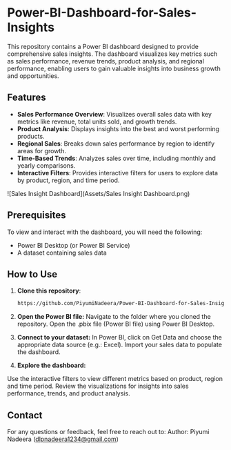 # Power-BI-Dashboard-for-Sales-Insights
This repository contains a Power BI dashboard designed to provide comprehensive sales insights. The dashboard visualizes key metrics such as sales performance, revenue trends, product analysis, and regional performance, enabling users to gain valuable insights into business growth and opportunities. 

## Features

- **Sales Performance Overview**: Visualizes overall sales data with key metrics like revenue, total units sold, and growth trends.
- **Product Analysis**: Displays insights into the best and worst performing products.
- **Regional Sales**: Breaks down sales performance by region to identify areas for growth.
- **Time-Based Trends**: Analyzes sales over time, including monthly and yearly comparisons.
- **Interactive Filters**: Provides interactive filters for users to explore data by product, region, and time period.

![Sales Insight Dashboard](Assets/Sales Insight Dashboard.png)

## Prerequisites

To view and interact with the dashboard, you will need the following:
- Power BI Desktop (or Power BI Service)
- A dataset containing sales data 

## How to Use

1. **Clone this repository**:
   ```bash
   https://github.com/PiyumiNadeera/Power-BI-Dashboard-for-Sales-Insights.git

2. **Open the Power BI file:**
Navigate to the folder where you cloned the repository.
Open the .pbix file (Power BI file) using Power BI Desktop.

3. **Connect to your dataset:**
In Power BI, click on Get Data and choose the appropriate data source (e.g.: Excel).
Import your sales data to populate the dashboard.

4. **Explore the dashboard:**

Use the interactive filters to view different metrics based on product, region and time period.
Review the visualizations for insights into sales performance, trends, and product analysis.

## Contact
For any questions or feedback, feel free to reach out to:
Author: Piyumi Nadeera (dlpnadeera1234@gmail.com)
